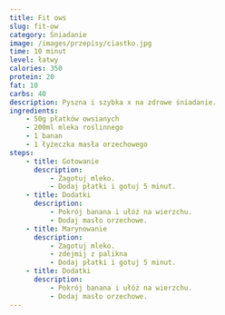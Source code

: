 ```yaml
---
title: Fit ows
slug: fit-ow
category: Śniadanie
image: /images/przepisy/ciastko.jpg
time: 10 minut
level: łatwy
calories: 350
protein: 20
fat: 10
carbs: 40
description: Pyszna i szybka x na zdrowe śniadanie.
ingredients:
    - 50g płatków owsianych
    - 200ml mleka roślinnego
    - 1 banan
    - 1 łyżeczka masła orzechowego
steps:
    - title: Gotowanie
      description:
          - Zagotuj mleko.
          - Dodaj płatki i gotuj 5 minut.
    - title: Dodatki
      description:
          - Pokrój banana i ułóż na wierzchu.
          - Dodaj masło orzechowe.
    - title: Marynowanie
      description:
          - Zagotuj mleko.
          - zdejmij z palikna
          - Dodaj płatki i gotuj 5 minut.
    - title: Dodatki
      description:
          - Pokrój banana i ułóż na wierzchu.
          - Dodaj masło orzechowe.
---
```


